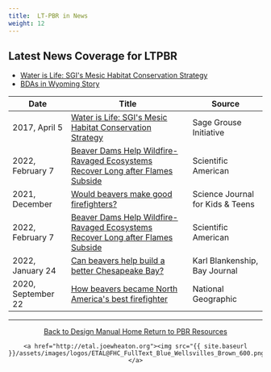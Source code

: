 ```yaml
---
title:  LT-PBR in News
weight: 12
---
```


## Latest News Coverage for LTPBR ##




- [Water is Life: SGI's Mesic Habitat Conservation Strategy](https://www.sagegrouseinitiative.com/water-is-life/)
- [BDAs in Wyoming Story](https://www.sagegrouseinitiative.com/teaching-local-partners-mimic-beavers-restore-streams/) 



| Date | Title | Source| 
| ------ | ------ | ------ | 
| 2017, April 5 | [Water is Life: SGI's Mesic Habitat Conservation Strategy](https://www.sagegrouseinitiative.com/water-is-life/) | Sage Grouse Initiative           |
| 2022, February 7 | [Beaver Dams Help Wildfire-Ravaged Ecosystems Recover Long after Flames Subside](https://www.scientificamerican.com/article/beaver-dams-help-wildfire-ravaged-ecosystems-recover-long-after-flames-subside/) | Scientific American           |
| 2021, December | [Would beavers make good firefighters?](https://www.sciencejournalforkids.org/articles/would-beavers-make-good-firefighters//) | Science Journal for Kids & Teens |
| 2022, February 7 | [Beaver Dams Help Wildfire-Ravaged Ecosystems Recover Long after Flames Subside](https://www.scientificamerican.com/article/beaver-dams-help-wildfire-ravaged-ecosystems-recover-long-after-flames-subside/) | Scientific American           |
| 2022, January 24 | [Can beavers help build a better Chesapeake Bay?](https://www.bayjournal.com/news/pollution/can-beavers-help-build-a-better-chesapeake-bay/article_53f6f0e8-7afa-11ec-b0f0-333eff1a8ef0.html) | Karl Blankenship, Bay Journal  |          |
| 2020, September 22| [How beavers became North America's best firefighter](https://www.nationalgeographic.com/animals/article/beavers-firefighters-wildfires-california-oregon/) | National Geographic          |

------
<div align="center">
	<a class="hollow button" href="{{ site.baseurl }}/"><i class="fa fa-arrow-circle-left" aria-hidden="true"></i>  Back to Design Manual Home <i class="fa fa-book" aria-hidden="true"></i></a>
	<a class="hollow button" href="{{ site.baseurl }}/resources/"><i class="fa fa-arrow-circle-up" aria-hidden="true"></i>  Return to PBR Resources <i class="fa fa-thumbs-up" aria-hidden="true"></i></a>

    <a href="http://etal.joewheaton.org"><img src="{{ site.baseurl }}/assets/images/logos/ETAL@FHC_FullText_Blue_Wellsvilles_Brown_600.png"></a>

</div>